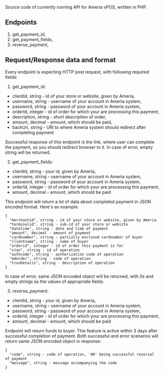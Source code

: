 Source code of currently running API for Ameria vPOS, written in PHP.

## Endpoints
1. get_payment_id,
2. get_payment_fields,
3. reverse_payment,

## Request/Response data and format
Every endpoint is expecting HTTP post request, with following required fields:
1. get_payment_id:
  * clientId, string - id of your store or website, given by Ameria,
  * username, string - username of your account in Ameria system,
  * password, string - password of your account in Ameria system,
  * orderId, integer - id of order for which your are processing this payment,
  * description, string - short description of order,
  * amount, decimal - amount, which should be paid,
  * backUri, string - URI to where Ameria system should redirect after completing payment

Successful response of this endpoint is the link, where user can complete the payment, so you should redirect browser to it. In case of error, empty string will be returned.

2. get_payment_fields:
  * clientId, string - your id, given by Ameria,
  * username, string - username of your account in Ameria system,
  * password, string - password of your account in Ameria system,
  * orderId, integer - id of order for which your are processing this payment,
  * amount, decimal - amount, which should be paid

This endpoint will return a lot of data about completed payment in JSON encoded format. Here's an example:
  ```
  {
    "merchantid", string - id of your store or website, given by Ameria
    "terminalid", string - sub-id of your store or website
    "datetime", string - date and time of payment
    "amount", decimal - amount of payment
    "cardnumber", string - partially enclosed cardnumber of buyer
    "clientname", string - name of buyer
    "orderid", integer - id of order this payment is for
    "stan", string - id of operation
    "authcode", string - authorization code of operation
    "mdorder", string - code of operation
    "trxnDetails", string - description of operation
  }
  ```

In case of error, same JSON encoded object will be returned, with 0s and empty strings as the values of appropriate fields.

3. reverse_payment:
  * clientId, string - your id, given by Ameria,
  * username, string - username of your account in Ameria system,
  * password, string - password of your account in Ameria system,
  * orderId, integer - id of order for which your are processing this payment,
  * amount, decimal - amount, which should be paid

Endpoint will return funds to buyer. This feature is active within 3 days after successful completion of payment. Both successful and error scenarios will return same JSON encoded object in response:
```
{
  "code", string - code of operation, '00' being successful reversal of payment
  "message", string - message accompanying the code
}
```
